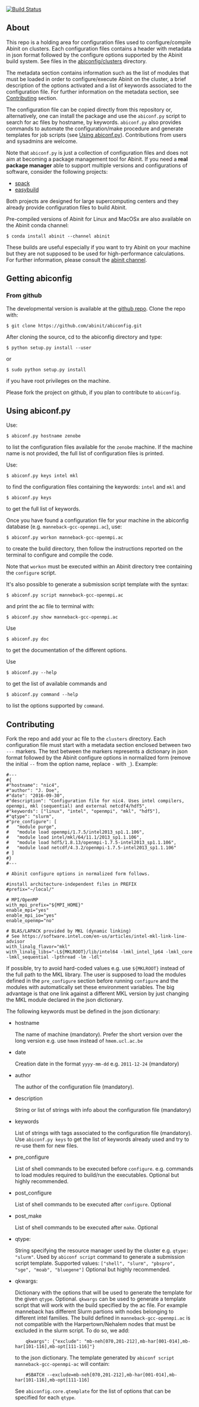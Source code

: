 
[![Build Status](https://travis-ci.org/abinit/abiconfig.svg?branch=master)](https://travis-ci.org/abinit/abiconfig)

## About

This repo is a holding area for configuration files used to configure/compile Abinit on clusters.
Each configuration files contains a header with metadata in json format followed by
the configure options supported by the Abinit build system.
See files in the [abiconfig/clusters](https://github.com/abinit/abiconfig/tree/master/abiconfig/clusters) directory.

The metadata section contains information such as the list of modules that must be loaded
in order to configure/execute Abinit on the cluster, a brief description of the options activated
and a list of keywords associated to the configuration file.
For further information on the metadata section, see [Contributing](#Contributing) section.

The configuration file can be copied directly from this repository or, alternatively,
one can install the package and use the ``abiconf.py`` script to search for ac files 
by hostname, by keywords. ``abiconf.py`` also provides commands to automate the configuration/make procedure
and generate templates for job scripts (see [Using abiconf.py](#Using_abiconf)).
Contributions from users and sysadmins are welcome.

Note that ``abiconf.py`` is just a collection of configuration files and 
does not aim at becoming a package management tool for Abinit.
If you need a **real package manager** able to support multiple versions 
and configurations of software, consider the following projects:

  * [spack](https://github.com/LLNL/spack)
  * [easybuild](https://github.com/hpcugent/easybuild)

Both projects are designed for large supercomputing centers and 
they already provide configuration files to build Abinit.

Pre-compiled versions of Abinit for Linux and MacOSx are also available on the Abinit conda channel:

    $ conda install abinit --channel abinit

These builds are useful especially if you want to try Abinit on your machine but they are not
supposed to be used for high-performance calculations.
For further information, please consult the [abinit channel](https://anaconda.org/abinit).

## Getting abiconfig

<!---
### From pip

The easiest way to install abiconf is to use `pip`, as follows:

    pip install abiconfig
-->

### From github

The developmental version is available at the [github repo](https://github.com/abinit/abiconfig).
Clone the repo with:

    $ git clone https://github.com/abinit/abiconfig.git

After cloning the source, cd to the abiconfig directory and type:

    $ python setup.py install --user

or

    $ sudo python setup.py install

if you have root privileges on the machine.

Please fork the project on github, if you plan to contribute to `abiconfig`.

## Using abiconf.py <a name="Using_abiconf"></a>

Use:

    $ abiconf.py hostname zenobe

to list the configuration files available for the ``zenobe`` machine.
If the machine name is not provided, the full list of configuration files is printed.

Use:

    $ abiconf.py keys intel mkl

to find the configuration files containing the keywords: ``intel`` and ``mkl`` and

    $ abiconf.py keys

to get the full list of keywords.

Once you have found a configuration file for your machine in the 
abiconfig database (e.g. ``manneback-gcc-openmpi.ac``), use:

    $ abiconf.py workon manneback-gcc-openmpi.ac

to create the build directory, then follow the instructions reported on the terminal to configure and
compile the code.

Note that ``workon`` must be executed within an Abinit directory tree containing the ``configure`` script.

It's also possible to generate a submission script template with the syntax:

    $ abiconf.py script manneback-gcc-openmpi.ac

and print the ac file to terminal with:

    $ abiconf.py show manneback-gcc-openmpi.ac

Use 

    $ abiconf.py doc

to get the documentation of the different options.

Use

    $ abiconf.py --help

to get the list of available commands and

    $ abiconf.py command --help

to list the options supported by ``command``.

## Contributing <a name="Contributing"></a>

Fork the repo and add your ac file to the ``clusters`` directory.
Each configuration file must start with a metadata section enclosed between two ``---`` markers.
The text between the markers represents a dictionary in json format followed by the
Abinit configure options in normalized form (remove the initial ``--`` from the option name,
replace ``-`` with ``_``).
Example:

```
#---
#{
#"hostname": "nic4",
#"author": "J. Doe",
#"date": "2016-09-30",
#"description": "Configuration file for nic4. Uses intel compilers, openmpi, mkl (sequential) and external netcdf4/hdf5",
#"keywords": ["linux", "intel", "openmpi", "mkl", "hdf5"],
#"qtype": "slurm",
#"pre_configure": [
#   "module purge",
#   "module load openmpi/1.7.5/intel2013_sp1.1.106",
#   "module load intel/mkl/64/11.1/2013_sp1.1.106",
#   "module load hdf5/1.8.13/openmpi-1.7.5-intel2013_sp1.1.106",
#   "module load netcdf/4.3.2/openmpi-1.7.5-intel2013_sp1.1.106"
# ]
#}
#---

# Abinit configure options in normalized form follows.

#install architecture-independent files in PREFIX
#prefix="~/local/"

# MPI/OpenMP
with_mpi_prefix="${MPI_HOME}"
enable_mpi="yes"
enable_mpi_io="yes"
enable_openmp="no"

# BLAS/LAPACK provided by MKL (dynamic linking)
# See https://software.intel.com/en-us/articles/intel-mkl-link-line-advisor
with_linalg_flavor="mkl"
with_linalg_libs="-L${MKLROOT}/lib/intel64 -lmkl_intel_lp64 -lmkl_core -lmkl_sequential -lpthread -lm -ldl"
```

If possible, try to avoid hard-coded values e.g. use ``${MKLROOT}`` instead of the full path to the MKL library.
The user is supposed to load the modules defined in the ``pre_configure`` section before running ``configure``
and the modules with automatically set these environment variables.
The big advantage is that one link against a different MKL version by just changing the MKL module
declared in the json dictionary.

The following keywords must be defined in the json dictionary:

  * hostname

    The name of machine (mandatory). Prefer the short version over the long version
    e.g. use `hmem` instead of `hmem.ucl.ac.be`

  * date

    Creation date in the format `yyyy-mm-dd` e.g. `2011-12-24` (mandatory)

  * author

    The author of the configuration file (mandatory).

  * description

    String or list of strings with info about the configuration file (mandatory)

  * keywords

    List of strings with tags associated to the configuration file (mandatory).
    Use `abiconf.py keys` to get the list of keywords already used
    and try to re-use them for new files.

  * pre\_configure

    List of shell commands to be executed before `configure`.
    e.g. commands to load modules required to build/run the executables.
    Optional but highly recommended.

  * post\_configure

    List of shell commands to be executed after `configure`.
    Optional

  * post\_make

    List of shell commands to be executed after `make`.
    Optional

  * qtype:

    String specifying the resource manager used by the cluster e.g. `qtype: "slurm"`.
    Used by `abiconf script` command to generate a submission script template.
    Supported values: `["shell", "slurm", "pbspro", "sge", "moab", "bluegene"]`
    Optional but highly recommended.

  * qkwargs:

    Dictionary with the options that will be used to generate the template for the given `qtype`.
    Optional. `qkwargs` can be used to generate a template script that will work with the
    build specified by the ac file. For example manneback has different Slurm partions
    with nodes belonging to different intel families.
    The build defined in `manneback-gcc-openmpi.ac` is not compatible with the Harpertown/Nehalem nodes
    that must be excluded in the slurm script. To do so, we add:
    ```
        qkwargs": {"exclude": "mb-neh[070,201-212],mb-har[001-014],mb-har[101-116],mb-opt[111-116]"}
    ```
    to the json dictionary. The template generated by `abiconf script manneback-gcc-openmpi-ac` will contain:
    ```
        #SBATCH --exclude=mb-neh[070,201-212],mb-har[001-014],mb-har[101-116],mb-opt[111-116]
    ```
    See `abiconfig.core.qtemplate` for the list of options that can be specified for each `qtype`.
